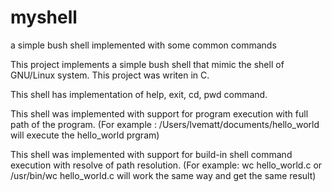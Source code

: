 # myshell
a simple bush shell implemented with some  common commands

This project implements a simple bush shell that mimic the shell of GNU/Linux system.
This project was writen in C.

This shell has implementation of help, exit, cd, pwd command.

This shell was implemented with support for program execution with full path of the program. 
(For example :   /Users/lvematt/documents/hello_world will execute the hello_world prgram)

This shell was implemented with support for build-in shell command execution with resolve of path resolution.
(For example: wc hello_world.c or /usr/bin/wc hello_world.c will work the same way and get the same result)
